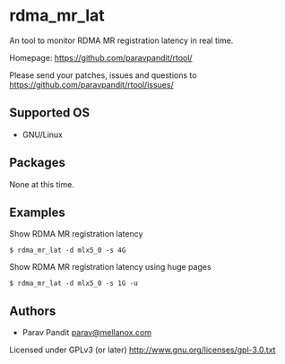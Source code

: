 rdma_mr_lat
===========

An tool to monitor RDMA MR registration latency in real time.

Homepage: https://github.com/paravpandit/rtool/

Please send your patches, issues and questions to
https://github.com/paravpandit/rtool/issues/

Supported OS
------------

* GNU/Linux

Packages
--------

None at this time.

Examples
--------

Show RDMA MR registration latency

```
$ rdma_mr_lat -d mlx5_0 -s 4G
```

Show RDMA MR registration latency using huge pages

```
$ rdma_mr_lat -d mlx5_0 -s 1G -u

```

Authors
-------

* Parav Pandit <parav@mellanox.com>

Licensed under GPLv3 (or later) <http://www.gnu.org/licenses/gpl-3.0.txt>
